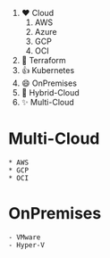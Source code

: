 1. ❤️ Cloud
   1. AWS
   2. Azure
   3. GCP
   4. OCI
2. 💯 Terraform
3. 👍 Kubernetes
4. 😄 OnPremises
5. 🎉 Hybrid-Cloud
6. ✨ Multi-Cloud

# Multi-Cloud
    * AWS
    * GCP
    * OCI

# OnPremises
    - VMware
    - Hyper-V
